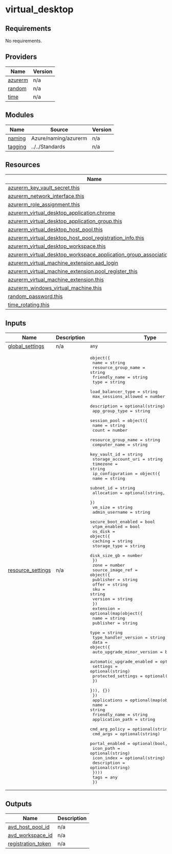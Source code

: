 # virtual_desktop

<!-- BEGINNING OF PRE-COMMIT-TERRAFORM DOCS HOOK -->
## Requirements

No requirements.

## Providers

| Name | Version |
|------|---------|
| <a name="provider_azurerm"></a> [azurerm](#provider\_azurerm) | n/a |
| <a name="provider_random"></a> [random](#provider\_random) | n/a |
| <a name="provider_time"></a> [time](#provider\_time) | n/a |

## Modules

| Name | Source | Version |
|------|--------|---------|
| <a name="module_naming"></a> [naming](#module\_naming) | Azure/naming/azurerm | n/a |
| <a name="module_tagging"></a> [tagging](#module\_tagging) | ../../Standards | n/a |

## Resources

| Name | Type |
|------|------|
| [azurerm_key_vault_secret.this](https://registry.terraform.io/providers/hashicorp/azurerm/latest/docs/resources/key_vault_secret) | resource |
| [azurerm_network_interface.this](https://registry.terraform.io/providers/hashicorp/azurerm/latest/docs/resources/network_interface) | resource |
| [azurerm_role_assignment.this](https://registry.terraform.io/providers/hashicorp/azurerm/latest/docs/resources/role_assignment) | resource |
| [azurerm_virtual_desktop_application.chrome](https://registry.terraform.io/providers/hashicorp/azurerm/latest/docs/resources/virtual_desktop_application) | resource |
| [azurerm_virtual_desktop_application_group.this](https://registry.terraform.io/providers/hashicorp/azurerm/latest/docs/resources/virtual_desktop_application_group) | resource |
| [azurerm_virtual_desktop_host_pool.this](https://registry.terraform.io/providers/hashicorp/azurerm/latest/docs/resources/virtual_desktop_host_pool) | resource |
| [azurerm_virtual_desktop_host_pool_registration_info.this](https://registry.terraform.io/providers/hashicorp/azurerm/latest/docs/resources/virtual_desktop_host_pool_registration_info) | resource |
| [azurerm_virtual_desktop_workspace.this](https://registry.terraform.io/providers/hashicorp/azurerm/latest/docs/resources/virtual_desktop_workspace) | resource |
| [azurerm_virtual_desktop_workspace_application_group_association.this](https://registry.terraform.io/providers/hashicorp/azurerm/latest/docs/resources/virtual_desktop_workspace_application_group_association) | resource |
| [azurerm_virtual_machine_extension.aad_login](https://registry.terraform.io/providers/hashicorp/azurerm/latest/docs/resources/virtual_machine_extension) | resource |
| [azurerm_virtual_machine_extension.pool_register_this](https://registry.terraform.io/providers/hashicorp/azurerm/latest/docs/resources/virtual_machine_extension) | resource |
| [azurerm_virtual_machine_extension.this](https://registry.terraform.io/providers/hashicorp/azurerm/latest/docs/resources/virtual_machine_extension) | resource |
| [azurerm_windows_virtual_machine.this](https://registry.terraform.io/providers/hashicorp/azurerm/latest/docs/resources/windows_virtual_machine) | resource |
| [random_password.this](https://registry.terraform.io/providers/hashicorp/random/latest/docs/resources/password) | resource |
| [time_rotating.this](https://registry.terraform.io/providers/hashicorp/time/latest/docs/resources/rotating) | resource |

## Inputs

| Name | Description | Type | Default | Required |
|------|-------------|------|---------|:--------:|
| <a name="input_global_settings"></a> [global\_settings](#input\_global\_settings) | n/a | `any` | n/a | yes |
| <a name="input_resource_settings"></a> [resource\_settings](#input\_resource\_settings) | n/a | <pre>object({<br/>    name                 = string<br/>    resource_group_name  = string<br/>    friendly_name        = string<br/>    type                 = string<br/>    load_balancer_type   = string<br/>    max_sessions_allowed = number<br/>    description          = optional(string)<br/>    app_group_type       = string<br/>    session_pool = object({<br/>      name                = string<br/>      count               = number<br/>      resource_group_name = string<br/>      computer_name       = string<br/>      key_vault_id        = string<br/>      storage_account_uri = string<br/>      timezone            = string<br/>      ip_configuration = object({<br/>        name       = string<br/>        subnet_id  = string<br/>        allocation = optional(string, "Dynamic")<br/>      })<br/>      vm_size             = string<br/>      admin_username      = string<br/>      secure_boot_enabled = bool<br/>      vtpm_enabled        = bool<br/>      os_disk = object({<br/>        caching      = string<br/>        storage_type = string<br/>        disk_size_gb = number<br/>      })<br/>      zone = number<br/>      source_image_ref = object({<br/>        publisher = string<br/>        offer     = string<br/>        sku       = string<br/>        version   = string<br/>      })<br/>      extension = optional(map(object({<br/>        name                 = string<br/>        publisher            = string<br/>        type                 = string<br/>        type_handler_version = string<br/>        data = object({<br/>          auto_upgrade_minor_version = bool<br/>          automatic_upgrade_enabled  = optional(bool, true)<br/>          settings                   = optional(string)<br/>          protected_settings         = optional(string)<br/>        })<br/>      })), {})<br/>    })<br/>    applications = optional(map(object({<br/>      name             = string<br/>      friendly_name    = string<br/>      application_path = string<br/>      cmd_arg_policy   = optional(string)<br/>      cmd_args         = optional(string)<br/>      portal_enabled   = optional(bool, true)<br/>      icon_path        = optional(string)<br/>      icon_index       = optional(string)<br/>      description      = optional(string)<br/>    })))<br/>    tags = any<br/>  })</pre> | n/a | yes |

## Outputs

| Name | Description |
|------|-------------|
| <a name="output_avd_host_pool_id"></a> [avd\_host\_pool\_id](#output\_avd\_host\_pool\_id) | n/a |
| <a name="output_avd_workspace_id"></a> [avd\_workspace\_id](#output\_avd\_workspace\_id) | n/a |
| <a name="output_registration_token"></a> [registration\_token](#output\_registration\_token) | n/a |
<!-- END OF PRE-COMMIT-TERRAFORM DOCS HOOK -->
